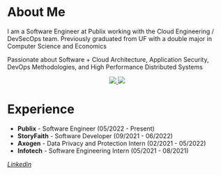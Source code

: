 # About Me
I am a Software Engineer at Publix working with the Cloud Engineering / DevSecOps team. Previously graduated from UF with a double major in Computer Science and Economics

Passionate about Software + Cloud Architecture, Application Security, DevOps Methodologies, and High Performance Distributed Systems


<p align="center">
  <a href="https://github.com/anuraghazra/github-readme-stats" alt="absandell's GitHub Stats">
    <img src="https://github-readme-stats.vercel.app/api?username=absandell&count_private=true&show_icons=true&theme=jolly&hide_rank=false&hide=stars">
  </a>
  <a href = "https://github.com/anuraghazra/github-readme-stats" alt="absandell's Language Stats">
    <img src="https://github-readme-stats.vercel.app/api/top-langs/?username=absandell&theme=jolly&count_private=true&show_icons=true&layout=compact">
  </a>
</p>
<p align = "center"/>

# Experience
- __Publix__ - Software Engineer (05/2022 - Present)
- __StoryFaith__ - Software Developer (09/2021 - 06/2022)
- __Axogen__ - Data Privacy and Protection Intern (02/2021 - 05/2022)
- __Infotech__ - Software Engineering Intern (05/2021 - 08/2021)

[_Linkedin_](https://linkedin.com/in/absandell)
